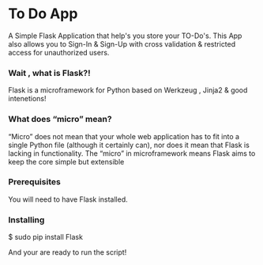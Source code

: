 # To Do App

A Simple Flask Application that help's you store your TO-Do's. This App also allows you to Sign-In & Sign-Up with cross validation & restricted access for unauthorized users.


### Wait , what is Flask?!
Flask is a microframework for Python based on Werkzeug , Jinja2 & good intenetions!


### What does “micro” mean?

“Micro” does not mean that your whole web application has to fit into a single Python file (although it certainly can), nor does it mean that Flask is lacking in functionality. The “micro” in microframework means Flask aims to keep the core simple but extensible

### Prerequisites

You will need to have Flask installed. 


### Installing

$ sudo pip install Flask

And your are ready to run the script!

